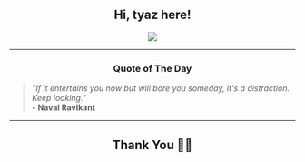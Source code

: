 <h2 align="center"> Hi, tyaz here!</h2>

<p align="center">
<a href="https://github.com/tyazx" alt="github streak"><img src="https://dvst-streak.herokuapp.com/?user=tyazx&theme=tokyonight&fire=DD472C"></a>
</p>

<hr>
<h3 align="center">Quote of The Day</h3>
<p align="center">
<blockquote>
<i>"If it entertains you now but will bore you someday, it's a distraction. Keep looking."</i>
<br>
<b>- Naval Ravikant</b>
</blockquote>
</p>


<hr>
<h2 align="center">Thank You 🙏🏼</h2>
